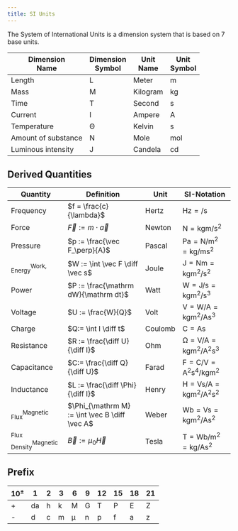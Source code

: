 ```yaml
---
title: SI Units
---
```


The System of International Units is a dimension system that is based on 7 base units.


| **Dimension<br>Name** | **Dimension<br>Symbol** | **Unit<br>Name** | **Unit<br>Symbol** |
|-----|----|---|---|
| Length | L | Meter | $\si{\meter}$ |
| Mass | M | Kilogram | $\si{\kilogram}$ |
| Time | T | Second | $\si{\second}$ |
| Current | I | Ampere | $\si{\ampere}$ |
| Temperature | Θ | Kelvin | $\si{\second}$ |
| Amount of substance | N | Mole | $\si{\mol}$ |
| Luminous intensity | J | Candela | $\si{\candela}$ |


## Derived Quantities

|	**Quantity** | **Definition** | **Unit** | **SI-Notation** |
|-----|-----|---|---|
|Frequency | $f = \frac{c}{\lambda}$ | Hertz | $\si{\hertz} = \si{ \per \second}$|
| Force | $\vec F := m \cdot \vec a$ | Newton | $\si{\newton} = \si{\kilogram \meter \per \second \squared}$|
| Pressure | $p := \frac{\vec F_\perp}{A}$ | Pascal | $\si{\pascal} = \si{\newton \per \meter \squared} = \si{\kilogram \per \meter \second \squared}$|
|${}^{\textstyle \text{Work,}}_{\textstyle \text{Energy}}$ | $W := \int \vec F \diff \vec s$ | Joule | $\si{\joule} = \si{\newton\meter} = \si{\kilogram\meter \squared \per \second \squared}$ |
| Power | $P := \frac{\mathrm dW}{\mathrm dt}$ | Watt | $\si{\watt} = \si{\joule \per \second} = \si{\kilogram\meter \squared \per \second \cubed}$|
| Voltage | $U := \frac{W}{Q}$ | Volt | $\si{\volt} = \si{\watt \per \ampere} = \si{\kilogram\meter  \squared \per \ampere\second \cubed}$|
| Charge | $Q:= \int I \diff t$ | Coulomb | $\si{\coulomb} = \si{\ampere\second}$|
| Resistance | $R := \frac{\diff U}{\diff I}$ | Ohm | $\si{\ohm} = \si{\volt \per \ampere} = \si{\kilogram\meter  \squared \per \ampere  \squared\second \cubed}$|
| Capacitance | $C:= \frac{\diff Q}{\diff U}$ | Farad | $\si{\farad} = \si{\coulomb \per \volt} = \si{\ampere  \squared  \second \tothe{4}\per \kilogram\meter \squared}$|
| Inductance | $L := \frac{\diff \Phi}{\diff I}$ | Henry | $\si{\henry} = \si{\volt\second \per\ampere} = \si{\kilogram\meter  \squared \per \ampere  \squared \second  \squared}$|
|${}^{\text{Magnetic}}_{\textstyle \text{Flux}}$ | $\Phi_{\mathrm M} := \int \vec B \diff \vec A$ | Weber | $\si{\weber} = \si{\volt\second} = \si{\kilogram\meter \squared \per \ampere\second \squared}$|
|${}^{\text{Magnetic}}_{\textstyle \text{Flux Density}}$ | $\vec B := \mu_0 \vec H$ | Tesla | $\si{\tesla} = \si{\weber \per \meter  \squared} = \si{\kilogram \per \ampere\second \squared}$|


## Prefix

| $10^{\pm}$ | 1 | 2 | 3 | 6 | 9 | 12 | 15 | 18 | 21 |
|:---|---|---|---|---|---|---|---|---|---|
| + | da | h | k | M | G | T | P | E | Z |
| - | d  | c | m | μ | n | p | f | a | z |

